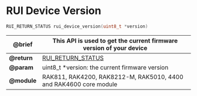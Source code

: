 # RUI Device Version

```c
RUI_RETURN_STATUS rui_device_version(uint8_t *version)
```

| **@brief**  | This API is used to get the current firmware version of your device                                                |
| ----------- | ------------------------------------------------------------------------------------------------------------------ |
| **@return** | [RUI_RETURN_STATUS](https://doc.rakwireless.com/developer-tools/developer-tools/getting-started#rui_return_status) |
| **@param**  | uint8_t \*version: the current firmware version                                                                    |
| **@module** | RAK811, RAK4200, RAK8212-M, RAK5010, 4400 and RAK4600 core module                                                  |
